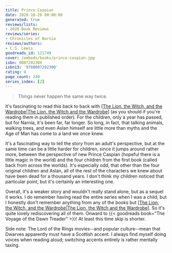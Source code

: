 ```yaml
---
title: Prince Caspian
date: 2020-10-26 00:00:00
generated: true
reviews/lists:
- 2020 Book Reviews
reviews/series:
- Chronicles of Narnia
reviews/authors:
- C.S. Lewis
goodreads_id: 121749
cover: /embeds/books/prince-caspian.jpg
isbn: 000720230X
isbn13: '9780007202300'
rating: 4
page_count: 240
series_index: [2]
---
```

> Things never happen the same way twice.

It's fascinating to read this back to back with [[The Lion, the Witch, and the Wardrobe|The Lion, the Witch and the Wardrobe]]() (as you should if you're reading them in published order). For the children, only a year has passed, but for Narnia, it's been far, far longer. So long, in fact, that talking animals, walking trees, and even Aslan himself are little more than myths and the Age of Man has come to a land we once knew.  

<!--more-->

It's a fascinating way to tell the story from an adult's perspective, but at the same time can be a little harder for children, since it jumps around rather more, between the perspective of new Prince Caspian (hopeful there is a little magic in the world) and the four children from the first book (called back from across the worlds). It's especially odd, that other than the four original children and Aslan, all of the rest of the characters we knew about have been dead for a thousand years. I don't think my children noticed that particular point, but it's certainly an interesting one.  

Overall, it's a weaker story and wouldn't really stand alone, but as a sequel it works. I do remember having read the entire series when I was a child, but I honestly don't remember anything from any of the books but [[The Lion, the Witch, and the Wardrobe|The Lion, the Witch and the Wardrobe]](). So it's quite lovely rediscovering all of them. Onward to {{< goodreads book="The Voyage of the Dawn Treader" >}}! At least this time skip is shorter.  

Side note: The Lord of the Rings movies--and popular culture--mean that Dwarves apparently must have a Scottish accent. I always find myself doing voices when reading aloud; switching accents entirely is rather mentally taxing.
